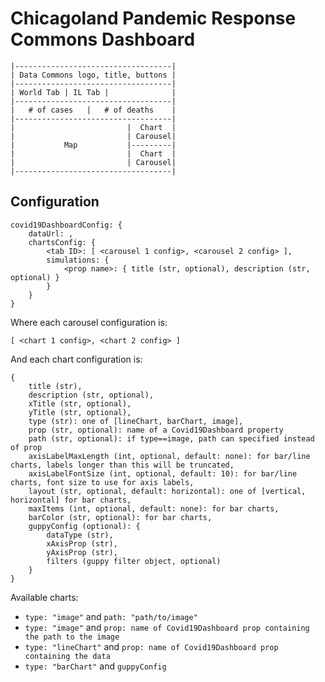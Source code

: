 # Chicagoland Pandemic Response Commons Dashboard

```
|-----------------------------------|
| Data Commons logo, title, buttons |
|-----------------------------------|
| World Tab | IL Tab |              |
|-----------------------------------|
|   # of cases   |   # of deaths    |
|-----------------------------------|
|                         |  Chart  |
|                         | Carousel|
|           Map           |---------|
|                         |  Chart  |
|                         | Carousel|
|-----------------------------------|
```

## Configuration

```
covid19DashboardConfig: {
    dataUrl: ,
    chartsConfig: {
        <tab ID>: [ <carousel 1 config>, <carousel 2 config> ],
        simulations: {
            <prop name>: { title (str, optional), description (str, optional) }
        }
    }
}
```

Where each carousel configuration is:
```
[ <chart 1 config>, <chart 2 config> ]
```

And each chart configuration is:
```
{
    title (str),
    description (str, optional),
    xTitle (str, optional),
    yTitle (str, optional),
    type (str): one of [lineChart, barChart, image],
    prop (str, optional): name of a Covid19Dashboard property
    path (str, optional): if type==image, path can specified instead of prop
    axisLabelMaxLength (int, optional, default: none): for bar/line charts, labels longer than this will be truncated,
    axisLabelFontSize (int, optional, default: 10): for bar/line charts, font size to use for axis labels,
    layout (str, optional, default: horizontal): one of [vertical, horizontal] for bar charts,
    maxItems (int, optional, default: none): for bar charts,
    barColor (str, optional): for bar charts,
    guppyConfig (optional): {
        dataType (str),
        xAxisProp (str),
        yAxisProp (str),
        filters (guppy filter object, optional)
    }
}
```

Available charts:
- `type: "image"` and `path: "path/to/image"`
- `type: "image"` and `prop: name of Covid19Dashboard prop containing the path to the image`
- `type: "lineChart"` and `prop: name of Covid19Dashboard prop containing the data`
- `type: "barChart"` and `guppyConfig`
